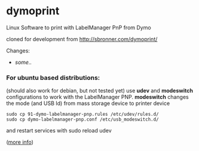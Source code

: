 dymoprint
=========

Linux Software to print with LabelManager PnP from Dymo


cloned for development from http://sbronner.com/dymoprint/

Changes:

- *some..*


### For ubuntu based distributions:
(should also work for debian, but not tested yet)
use **udev** and **modeswitch** configurations to work with the LabelManager PNP.
**modeswitch** changes the mode (and USB Id) from mass storage device to printer device

    sudo cp 91-dymo-labelmanager-pnp.rules /etc/udev/rules.d/
    sudo cp dymo-labelmanager-pnp.conf /etc/usb_modeswitch.d/

and restart services with
    sudo reload udev

([more info](http://www.draisberghof.de/usb_modeswitch/bb/viewtopic.php?t=947))

